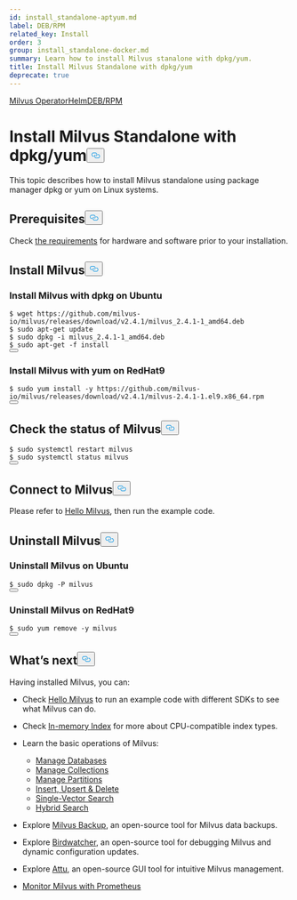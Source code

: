 ```yaml
---
id: install_standalone-aptyum.md
label: DEB/RPM
related_key: Install
order: 3
group: install_standalone-docker.md
summary: Learn how to install Milvus stanalone with dpkg/yum.
title: Install Milvus Standalone with dpkg/yum
deprecate: true
---
```


<div class="tab-wrapper"><a href="/docs/fr/install_standalone-operator.md" class=''>Milvus Operator</a><a href="/docs/fr/install_standalone-helm.md" class=''>Helm</a><a href="/docs/fr/install_standalone-aptyum.md" class='active '>DEB/RPM</a></div>
<h1 id="Install-Milvus-Standalone-with-dpkgyum" class="common-anchor-header">Install Milvus Standalone with dpkg/yum<button data-href="#Install-Milvus-Standalone-with-dpkgyum" class="anchor-icon" translate="no">
      <svg translate="no"
        aria-hidden="true"
        focusable="false"
        height="20"
        version="1.1"
        viewBox="0 0 16 16"
        width="16"
      >
        <path
          fill="#0092E4"
          fill-rule="evenodd"
          d="M4 9h1v1H4c-1.5 0-3-1.69-3-3.5S2.55 3 4 3h4c1.45 0 3 1.69 3 3.5 0 1.41-.91 2.72-2 3.25V8.59c.58-.45 1-1.27 1-2.09C10 5.22 8.98 4 8 4H4c-.98 0-2 1.22-2 2.5S3 9 4 9zm9-3h-1v1h1c1 0 2 1.22 2 2.5S13.98 12 13 12H9c-.98 0-2-1.22-2-2.5 0-.83.42-1.64 1-2.09V6.25c-1.09.53-2 1.84-2 3.25C6 11.31 7.55 13 9 13h4c1.45 0 3-1.69 3-3.5S14.5 6 13 6z"
        ></path>
      </svg>
    </button></h1><p>This topic describes how to install Milvus standalone using package manager dpkg or yum on Linux systems.</p>
<h2 id="Prerequisites" class="common-anchor-header">Prerequisites<button data-href="#Prerequisites" class="anchor-icon" translate="no">
      <svg translate="no"
        aria-hidden="true"
        focusable="false"
        height="20"
        version="1.1"
        viewBox="0 0 16 16"
        width="16"
      >
        <path
          fill="#0092E4"
          fill-rule="evenodd"
          d="M4 9h1v1H4c-1.5 0-3-1.69-3-3.5S2.55 3 4 3h4c1.45 0 3 1.69 3 3.5 0 1.41-.91 2.72-2 3.25V8.59c.58-.45 1-1.27 1-2.09C10 5.22 8.98 4 8 4H4c-.98 0-2 1.22-2 2.5S3 9 4 9zm9-3h-1v1h1c1 0 2 1.22 2 2.5S13.98 12 13 12H9c-.98 0-2-1.22-2-2.5 0-.83.42-1.64 1-2.09V6.25c-1.09.53-2 1.84-2 3.25C6 11.31 7.55 13 9 13h4c1.45 0 3-1.69 3-3.5S14.5 6 13 6z"
        ></path>
      </svg>
    </button></h2><p>Check <a href="/docs/fr/prerequisite-docker.md">the requirements</a> for hardware and software prior to your installation.</p>
<h2 id="Install-Milvus" class="common-anchor-header">Install Milvus<button data-href="#Install-Milvus" class="anchor-icon" translate="no">
      <svg translate="no"
        aria-hidden="true"
        focusable="false"
        height="20"
        version="1.1"
        viewBox="0 0 16 16"
        width="16"
      >
        <path
          fill="#0092E4"
          fill-rule="evenodd"
          d="M4 9h1v1H4c-1.5 0-3-1.69-3-3.5S2.55 3 4 3h4c1.45 0 3 1.69 3 3.5 0 1.41-.91 2.72-2 3.25V8.59c.58-.45 1-1.27 1-2.09C10 5.22 8.98 4 8 4H4c-.98 0-2 1.22-2 2.5S3 9 4 9zm9-3h-1v1h1c1 0 2 1.22 2 2.5S13.98 12 13 12H9c-.98 0-2-1.22-2-2.5 0-.83.42-1.64 1-2.09V6.25c-1.09.53-2 1.84-2 3.25C6 11.31 7.55 13 9 13h4c1.45 0 3-1.69 3-3.5S14.5 6 13 6z"
        ></path>
      </svg>
    </button></h2><h3 id="Install-Milvus-with-dpkg-on-Ubuntu" class="common-anchor-header">Install Milvus with dpkg on Ubuntu</h3><pre><code translate="no" class="language-bash">$ wget https://github.com/milvus-io/milvus/releases/download/v2.4.1/milvus_2.4.1-1_amd64.deb
$ <span class="hljs-built_in">sudo</span> apt-get update
$ <span class="hljs-built_in">sudo</span> dpkg -i milvus_2.4.1-1_amd64.deb
$ <span class="hljs-built_in">sudo</span> apt-get -f install
<button class="copy-code-btn"></button></code></pre>
<h3 id="Install-Milvus-with-yum-on-RedHat9" class="common-anchor-header">Install Milvus with yum on RedHat9</h3><pre><code translate="no" class="language-bash">$ <span class="hljs-built_in">sudo</span> yum install -y https://github.com/milvus-io/milvus/releases/download/v2.4.1/milvus-2.4.1-1.el9.x86_64.rpm
<button class="copy-code-btn"></button></code></pre>
<h2 id="Check-the-status-of-Milvus" class="common-anchor-header">Check the status of Milvus<button data-href="#Check-the-status-of-Milvus" class="anchor-icon" translate="no">
      <svg translate="no"
        aria-hidden="true"
        focusable="false"
        height="20"
        version="1.1"
        viewBox="0 0 16 16"
        width="16"
      >
        <path
          fill="#0092E4"
          fill-rule="evenodd"
          d="M4 9h1v1H4c-1.5 0-3-1.69-3-3.5S2.55 3 4 3h4c1.45 0 3 1.69 3 3.5 0 1.41-.91 2.72-2 3.25V8.59c.58-.45 1-1.27 1-2.09C10 5.22 8.98 4 8 4H4c-.98 0-2 1.22-2 2.5S3 9 4 9zm9-3h-1v1h1c1 0 2 1.22 2 2.5S13.98 12 13 12H9c-.98 0-2-1.22-2-2.5 0-.83.42-1.64 1-2.09V6.25c-1.09.53-2 1.84-2 3.25C6 11.31 7.55 13 9 13h4c1.45 0 3-1.69 3-3.5S14.5 6 13 6z"
        ></path>
      </svg>
    </button></h2><pre><code translate="no" class="language-bash">$ <span class="hljs-built_in">sudo</span> systemctl restart milvus
$ <span class="hljs-built_in">sudo</span> systemctl status milvus
<button class="copy-code-btn"></button></code></pre>
<h2 id="Connect-to-Milvus" class="common-anchor-header">Connect to Milvus<button data-href="#Connect-to-Milvus" class="anchor-icon" translate="no">
      <svg translate="no"
        aria-hidden="true"
        focusable="false"
        height="20"
        version="1.1"
        viewBox="0 0 16 16"
        width="16"
      >
        <path
          fill="#0092E4"
          fill-rule="evenodd"
          d="M4 9h1v1H4c-1.5 0-3-1.69-3-3.5S2.55 3 4 3h4c1.45 0 3 1.69 3 3.5 0 1.41-.91 2.72-2 3.25V8.59c.58-.45 1-1.27 1-2.09C10 5.22 8.98 4 8 4H4c-.98 0-2 1.22-2 2.5S3 9 4 9zm9-3h-1v1h1c1 0 2 1.22 2 2.5S13.98 12 13 12H9c-.98 0-2-1.22-2-2.5 0-.83.42-1.64 1-2.09V6.25c-1.09.53-2 1.84-2 3.25C6 11.31 7.55 13 9 13h4c1.45 0 3-1.69 3-3.5S14.5 6 13 6z"
        ></path>
      </svg>
    </button></h2><p>Please refer to <a href="https://milvus.io/docs/example_code.md">Hello Milvus</a>, then run the example code.</p>
<h2 id="Uninstall-Milvus" class="common-anchor-header">Uninstall Milvus<button data-href="#Uninstall-Milvus" class="anchor-icon" translate="no">
      <svg translate="no"
        aria-hidden="true"
        focusable="false"
        height="20"
        version="1.1"
        viewBox="0 0 16 16"
        width="16"
      >
        <path
          fill="#0092E4"
          fill-rule="evenodd"
          d="M4 9h1v1H4c-1.5 0-3-1.69-3-3.5S2.55 3 4 3h4c1.45 0 3 1.69 3 3.5 0 1.41-.91 2.72-2 3.25V8.59c.58-.45 1-1.27 1-2.09C10 5.22 8.98 4 8 4H4c-.98 0-2 1.22-2 2.5S3 9 4 9zm9-3h-1v1h1c1 0 2 1.22 2 2.5S13.98 12 13 12H9c-.98 0-2-1.22-2-2.5 0-.83.42-1.64 1-2.09V6.25c-1.09.53-2 1.84-2 3.25C6 11.31 7.55 13 9 13h4c1.45 0 3-1.69 3-3.5S14.5 6 13 6z"
        ></path>
      </svg>
    </button></h2><h3 id="Uninstall-Milvus-on-Ubuntu" class="common-anchor-header">Uninstall Milvus on Ubuntu</h3><pre><code translate="no" class="language-bash">$ <span class="hljs-built_in">sudo</span> dpkg -P milvus
<button class="copy-code-btn"></button></code></pre>
<h3 id="Uninstall-Milvus-on-RedHat9" class="common-anchor-header">Uninstall Milvus on RedHat9</h3><pre><code translate="no" class="language-bash">$ <span class="hljs-built_in">sudo</span> yum remove -y milvus
<button class="copy-code-btn"></button></code></pre>
<h2 id="Whats-next" class="common-anchor-header">What’s next<button data-href="#Whats-next" class="anchor-icon" translate="no">
      <svg translate="no"
        aria-hidden="true"
        focusable="false"
        height="20"
        version="1.1"
        viewBox="0 0 16 16"
        width="16"
      >
        <path
          fill="#0092E4"
          fill-rule="evenodd"
          d="M4 9h1v1H4c-1.5 0-3-1.69-3-3.5S2.55 3 4 3h4c1.45 0 3 1.69 3 3.5 0 1.41-.91 2.72-2 3.25V8.59c.58-.45 1-1.27 1-2.09C10 5.22 8.98 4 8 4H4c-.98 0-2 1.22-2 2.5S3 9 4 9zm9-3h-1v1h1c1 0 2 1.22 2 2.5S13.98 12 13 12H9c-.98 0-2-1.22-2-2.5 0-.83.42-1.64 1-2.09V6.25c-1.09.53-2 1.84-2 3.25C6 11.31 7.55 13 9 13h4c1.45 0 3-1.69 3-3.5S14.5 6 13 6z"
        ></path>
      </svg>
    </button></h2><p>Having installed Milvus, you can:</p>
<ul>
<li><p>Check <a href="/docs/fr/quickstart.md">Hello Milvus</a> to run an example code with different SDKs to see what Milvus can do.</p></li>
<li><p>Check <a href="/docs/fr/index.md">In-memory Index</a> for more about CPU-compatible index types.</p></li>
<li><p>Learn the basic operations of Milvus:</p>
<ul>
<li><a href="/docs/fr/manage_databases.md">Manage Databases</a></li>
<li><a href="/docs/fr/manage-collections.md">Manage Collections</a></li>
<li><a href="/docs/fr/manage-partitions.md">Manage Partitions</a></li>
<li><a href="/docs/fr/insert-update-delete.md">Insert, Upsert &amp; Delete</a></li>
<li><a href="/docs/fr/single-vector-search.md">Single-Vector Search</a></li>
<li><a href="/docs/fr/multi-vector-search.md">Hybrid Search</a></li>
</ul></li>
<li><p>Explore <a href="/docs/fr/milvus_backup_overview.md">Milvus Backup</a>, an open-source tool for Milvus data backups.</p></li>
<li><p>Explore <a href="/docs/fr/birdwatcher_overview.md">Birdwatcher</a>, an open-source tool for debugging Milvus and dynamic configuration updates.</p></li>
<li><p>Explore <a href="https://milvus.io/docs/attu.md">Attu</a>, an open-source GUI tool for intuitive Milvus management.</p></li>
<li><p><a href="/docs/fr/monitor.md">Monitor Milvus with Prometheus</a></p></li>
</ul>
